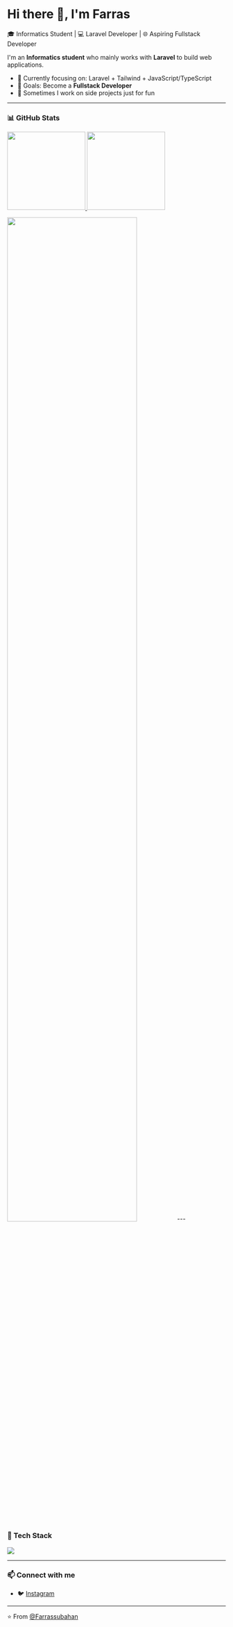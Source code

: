 # Hi there 👋, I'm Farras   

🎓 Informatics Student | 💻 Laravel Developer | 🌐 Aspiring Fullstack Developer

I'm an **Informatics student** who mainly works with **Laravel** to build web applications.  

- 🌱 Currently focusing on: Laravel + Tailwind + JavaScript/TypeScript  
- 🚀 Goals: Become a **Fullstack Developer**  
- 📝 Sometimes I work on side projects just for fun

---

### 📊 **GitHub Stats**
<p align="left">
<a href="https://github.com/Farrassubahan">
  <img height="180em" src="https://github-readme-stats-eight-theta.vercel.app/api?username=Farrassubahan&show_icons=true&theme=algolia&include_all_commits=true&count_private=true"/>
  <img height="180em" src="https://github-readme-stats-eight-theta.vercel.app/api/top-langs/?username=Farrassubahan&layout=compact&langs_count=8&theme=algolia"/>
</a>
</p>
<img src="https://github-readme-streak-stats.herokuapp.com/?user=Farrassubahan&theme=tokyonight" width="77%"/>
---

### 🧰 Tech Stack

<p align="left">
<img src="https://skillicons.dev/icons?i=html,css,javascript,tailwind,php,laravel,git,github,angular,python,ts,bootstrape" />
</p>

---

### 📫 Connect with me

- 🐦 [Instagram](https://www.instagram.com/r4s_is)

---

⭐️ From [@Farrassubahan](https://github.com/Farrassubahan)






